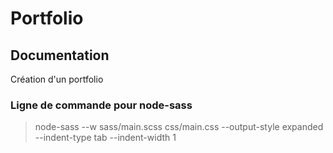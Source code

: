 # Portfolio

## Documentation

Création d'un portfolio

### Ligne de commande pour node-sass

> node-sass --w sass/main.scss css/main.css --output-style expanded --indent-type tab --indent-width 1